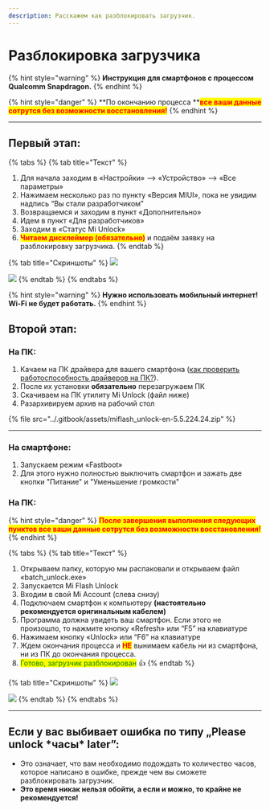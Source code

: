 ```yaml
---
description: Расскажем как разблокировать загрузчик.
---
```


# Разблокировка загрузчика

{% hint style="warning" %}
**Инструкция для смартфонов с процессом Qualcomm Snapdragon.**
{% endhint %}

{% hint style="danger" %}
**По окончанию процесса **<mark style="color:red;">**все ваши данные сотрутся без возможности восстановления!**</mark>
{% endhint %}

***

## Первый этап:

{% tabs %}
{% tab title="Текст" %}


1. Для начала заходим в «Настройки» --> «Устройство» --> «Все параметры»
2. Нажимаем несколько раз по пункту «Версия MIUI», пока не увидим надпись “Вы стали разработчиком”
3. Возвращаемся и заходим в пункт «Дополнительно»
4. Идем в пункт «Для разработчиков»
5. Заходим в «Статус Mi Unlock»
6. <mark style="color:red;">**Читаем дисклеймер (обязательно)**</mark> и подаём заявку на разблокировку загрузчика.
{% endtab %}

{% tab title="Скриншоты" %}
![](https://telegra.ph/file/d9b293c046b52997a6ef1.jpg)

![](https://telegra.ph/file/18b56f51da135860f70a7.jpg)
{% endtab %}
{% endtabs %}

{% hint style="warning" %}
**Нужно использовать мобильный интернет! Wi-Fi не будет работать.**
{% endhint %}

## Второй этап:

### **На ПК:**

1. Качаем на ПК драйвера для вашего смартфона ([как проверить работоспособность драйверов на ПК?](../inst/drivers-on-pc.md)).
2. После их установки **обязательно** перезагружаем ПК
3. Скачиваем на ПК утилиту Mi Unlock (файл ниже)
4. Разархивируем архив на рабочий стол

{% file src="../.gitbook/assets/miflash_unlock-en-5.5.224.24.zip" %}

****

### **На смартфоне:**

1. Запускаем режим «Fastboot»
2. Для этого нужно полностью выключить смартфон и зажать две кнопки "Питание" и "Уменьшение громкости"

### **На ПК:**

{% hint style="danger" %}
<mark style="color:red;">**После завершения выполнения следующих пунктов все ваши данные сотрутся без возможности восстановления!**</mark>
{% endhint %}

{% tabs %}
{% tab title="Текст" %}


1. Открываем папку, которую мы распаковали и открываем файл «batch\_unlock.exe»
2. Запускается Mi Flash Unlock
3. Входим в свой Mi Account (слева снизу)
4. Подключаем смартфон к компьютеру **(настоятельно рекомендуется оригинальным кабелем)**
5. Программа должна увидеть ваш смартфон. Если этого не произошло, то нажмите кнопку «Refresh» или “F5” на клавиатуре
6. Нажимаем кнопку «Unlock» или “F6” на клавиатуре
7. Ждем окончания процесса и <mark style="color:red;">**НЕ**</mark> вынимаем кабель ни из смартфона, ни из ПК до окончания процесса.
8. <mark style="color:green;">Готово, загрузчик разблокирован</mark> 👍
{% endtab %}

{% tab title="Скриншоты" %}
![](https://telegra.ph/file/71fbd0fa784a54cf917be.jpg)

![](https://telegra.ph/file/1f8ff8f3fb5f7db50af09.jpg)
{% endtab %}
{% endtabs %}



***

## **Если у вас выбивает ошибка по типу „Please unlock \*часы\* later”:**

* Это означает, что вам необходимо подождать то количество часов, которое написано в ошибке, прежде чем вы сможете разблокировать загрузчик.
* **Это время никак нельзя обойти, а если и можно, то крайне не рекомендуется!**
